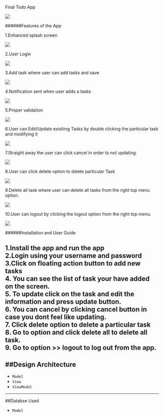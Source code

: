 
Final Todo App<br>

![](app/src/main/res/drawable/todoapp.gif)

######Features of the App<br>

1.Enhanced splash screen<br>

![](app/src/main/res/drawable/screen.jpg)

2.User Login<br>

![](app/src/main/res/drawable/login.gif)

3.Add task where user can add tasks and save<br>

![](app/src/main/res/drawable/addtasks.gif)

4.Notification sent when user adds a tasks<br>

![](app/src/main/res/drawable/notification.gif)

5.Proper validation<br>

![](app/src/main/res/drawable/propervalidation.gif)

6.User can Edit/Update exisiting Tasks by double clicking the particular task and modifying it <br>

![](app/src/main/res/drawable/update.gif)

7.Straight away the user can click cancel in order to not updating. 

![](app/src/main/res/drawable/cancel.gif)

8.User can click delete option to delete particular Task<br>

![](app/src/main/res/drawable/delete.gif)

9.Delete all task where user can delete all tasks from the right top menu option.<br>

![](app/src/main/res/drawable/deleteall.gif)

10.User can logout by clicking the logout option from the right top menu.<br>

![](app/src/main/res/drawable/logout.gif)



######Installation and User Guide<br>

1.Install the app and run the app<br>
2.Login using your username and password<br>
3.Click on floating action button to add new tasks<br>
4. You can see the list of task your have added on the screen.<br>
5. To update click on the task and edit the information and press update button.<br>
6. You can cancel by clicking cancel button in case you dont feel like updating.<br>
7. Click delete option to delete a particular task<br>
8. Go to option and click delete all to delete all task.<br>
9. Go to option >> logout to log out from the app.<br>
---
##Design Architecture
---
* `Model`  <br>
* `View`  <br>
* `ViewModel`  <br>
---

##Databse Used
* `Model`
